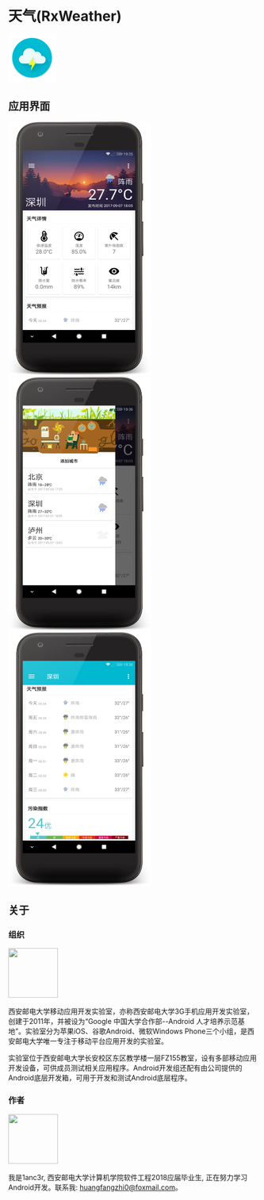 # 天气(RxWeather)
<img src="https://github.com/1anc3r/RxWeather/blob/master/app/src/main/res/mipmap-xxxhdpi/ic_launcher.png" width = "96" height = "96" alt="icon"/>

## 应用界面
<img src="https://github.com/1anc3r/RxWeather/blob/master/screenshot/1.png" width = "288" height = "512" alt="" /><img src="https://github.com/1anc3r/RxWeather/blob/master/screenshot/2.png" width = "288" height = "512" alt="" /><img src="https://github.com/1anc3r/RxWeather/blob/master/screenshot/3.png" width = "288" height = "512" alt="" />

## 关于
### 组织
<img src="http://o7gy5l0ax.bkt.clouddn.com/ic_xiyoumobile.png" width = "100" height = "100" alt=""/>

西安邮电大学移动应用开发实验室，亦称西安邮电大学3G手机应用开发实验室，创建于2011年，并被设为“Google 中国大学合作部--Android 人才培养示范基地”。实验室分为苹果iOS、谷歌Android、微软Windows Phone三个小组，是西安邮电大学唯一专注于移动平台应用开发的实验室。

实验室位于西安邮电大学长安校区东区教学楼一层FZ155教室，设有多部移动应用开发设备，可供成员测试相关应用程序。Android开发组还配有由公司提供的Android底层开发箱，可用于开发和测试Android底层程序。

### 作者
<img src="http://o7gy5l0ax.bkt.clouddn.com/ic_lancer.jpg" width = "100" height = "100" alt=""/>

我是1anc3r, 西安邮电大学计算机学院软件工程2018应届毕业生, 正在努力学习Android开发。联系我: huangfangzhi0@foxmail.com。

